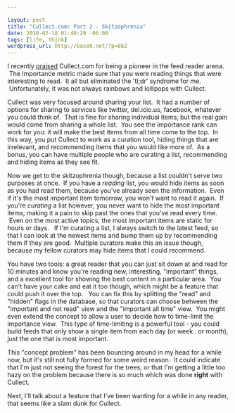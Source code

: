 ```yaml
--- 

layout: post
title: "Cullect.com: Part 2 - Skitzophrenia"
date: 2010-02-18 01:40:29 -06:00
tags: [life, think]
wordpress_url: http://base0.net/?p=662
---
```

I recently <a href="http://base0.net/posts/cullect-com-part-1-importance-and-googles-magic/">praised</a> Cullect.com for being a pioneer in the feed reader arena.  The Importance metric made sure that you were reading things that were interesting to read.  It all but eliminated the 'tl;dr' syndrome for me.  Unfortunately, it was not always rainbows and lollipops with Cullect.

Cullect was very focused around sharing your list.  It had a number of options for sharing to services like twitter, del.icio.us, facebook, whatever you could think of.  That is fine for sharing individual items, but the real gain would come from sharing a whole list.  You see the importance rank can work for you: it will make the best items from all time come to the top.  In this way, you put Cullect to work as a curation tool, hiding things that are irrelevant, and recommending items that you would like more of.  As a bonus, you can have multiple people who are curating a list, recommending and hiding items as they see fit.

Now we get to the skitzophrenia though, because a list couldn't serve two purposes at once.  If you have a <em>reading</em> list, you would hide items as soon as you had read them, because you've already seen the information.  Even if it's the most important item tomorrow, you won't want to read it again.  If you're <em>curating</em> a list however, you never want to hide the most important items, making it a pain to skip past the ones that you've read every time.  Even on the most active topics, the most important items are static for hours or days.   If I'm curating a list, I always switch to the latest feed, so that I can look at the newest items and bump them up by recommending them if they are good.  Multiple curators make this an issue though, because my fellow curators may hide items that I could recommend.

You have two tools: a great reader that you can just sit down at and read for 10 minutes and know you're reading new, interesting, "important" things, and a excellent tool for showing the best content in a particular area.  You can't have your cake and eat it too though, which might be a feature that could push it over the top.   You can fix this by splitting the "read" and "hidden" flags in the database, so that curators can choose between the "important and not read" view and the "important all time" view.  You might even extend the concept to allow a user to decide how to time-limit the importance view.  This type of time-limiting is a powerful tool - you could build feeds that only show a single item from each day (or week.. or month), just the one that is most important.

This "concept problem" has been bouncing around in my head for a while now, but it's still not fully formed for some weird reason.  It could indicate that I'm just not seeing the forest for the trees, or that I'm getting a little too hazy on the problem because there is so much which was done <strong>right</strong> with Cullect.

Next, I'll talk about a feature that I've been wanting for a while in any reader, that seems like a slam dunk for Cullect.
